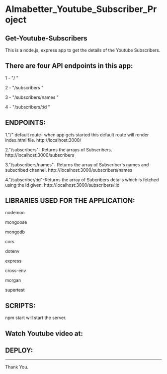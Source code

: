 # Almabetter_Youtube_Subscriber_Project

Get-Youtube-Subscribers
-----------------------
This is a node.js, express app to get the details of the Youtube Subscribers.

There are four API endpoints in this app:
-----------------------------------------
1 - "/ "

2 - "/subscribers "

3 - "/subscribers/names "

4 - "/subscribers/:id "


ENDPOINTS:
----------

1."/" default route- when app gets started this default route will render index.html file.
http://localhost:3000/

2."/subscribers"- Returns the arrays of Subscribers.
http://localhost:3000/subscribers

3."/subscribers/names"- Returns the array of Subscriber's names and subscribed channel.
http://localhost:3000/subscribers/names

4."/subscriber/:id"-Returns the array of Subcribers details which is fetched using the id given.
http://localhost:3000/subscribers/:id


LIBRARIES USED FOR THE APPLICATION:
-----------------------------------

nodemon

mongoose

mongodb

cors

dotenv

express

cross-env

morgan

supertest

SCRIPTS:
--------

npm start will start the server.

Watch Youtube video at:
------------------------


DEPLOY:
-------



-----------------------------------------------------------------------------------------

Thank You.

